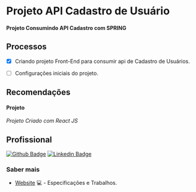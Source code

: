 # Projeto API Cadastro de Usuário
#### Projeto Consumindo API Cadastro com SPRING

## Processos
- [x] Criando projeto Front-End para consumir api de Cadastro de Usuários.
- [ ] Configurações iniciais do projeto.


## Recomendações
#### Projeto
*Projeto Criado com React JS*

## Profissional

[![Github Badge](https://img.shields.io/badge/-Github-000?style=flat-square&logo=Github&logoColor=white&link=https://github.com/AndersonSAndrade)](https://github.com/AndersonSAndrade)
[![Linkedin Badge](https://img.shields.io/badge/-LinkedIn-blue?style=flat-square&logo=Linkedin&logoColor=white&link=https://www.linkedin.com/in/anderson-s-andrade-59b38564/)](https://www.linkedin.com/in/anderson-s-andrade-59b38564/)

### Saber mais
- [Website](https://andersonsandrade.github.io/adsdev.github.io/) 💻 - Especificações e Trabalhos.
